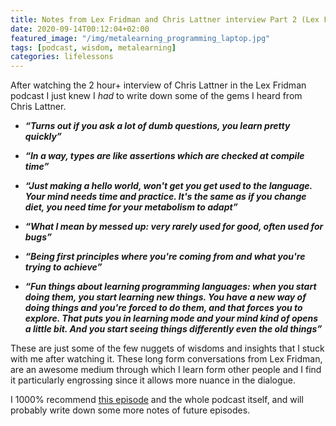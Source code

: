 ```yaml
---
title: Notes from Lex Fridman and Chris Lattner interview Part 2 (Lex Fridman Podcast)
date: 2020-09-14T00:12:04+02:00
featured_image: "/img/metalearning_programming_laptop.jpg"
tags: [podcast, wisdom, metalearning]
categories: lifelessons
---
```


After watching the 2 hour+ interview of Chris Lattner in the Lex Fridman
podcast I just knew I *had* to write down some of the gems I heard from Chris
Lattner.

* ***“Turns out if you ask a lot of dumb questions, you learn pretty quickly”***

* ***“In a way, types are like assertions which are checked at compile time”***

* ***“Just making a hello world, won't get you get used to the language. Your
  mind needs time and practice. It's the same as if you change diet, you need
  time for your metabolism to adapt”***

* ***“What I mean by messed up: very rarely used for good, often used for bugs”***

* ***“Being first principles where you're coming from and what you're trying to
  achieve”***

* ***“Fun things about learning programming languages: when you start doing
  them, you start learning new things. You have a new way of doing things and
  you're forced to do them, and that forces you to explore. That puts you in
  learning mode and your mind kind of opens a little bit. And you start seeing
  things differently even the old things”***

These are just some of the few nuggets of wisdoms and insights that I stuck
with me after watching it. These long form conversations from Lex Fridman, are
an awesome medium through which I learn form other people and I find it
particularly engrossing since it allows more nuance in the dialogue.

I 1000% recommend [this episode](https://www.youtube.com/watch?v=nWTvXbQHwWs)
and the whole podcast itself, and will probably write down some more notes of
future episodes.
